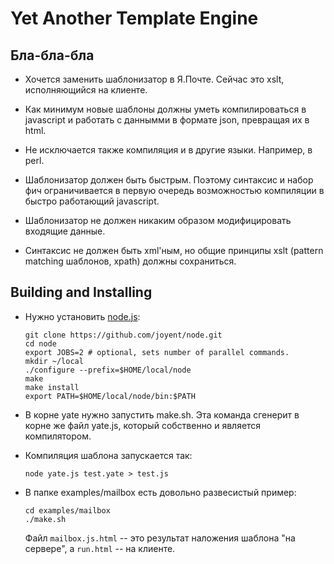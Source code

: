 Yet Another Template Engine
============================

Бла-бла-бла
-----------

  * Хочется заменить шаблонизатор в Я.Почте.
    Сейчас это xslt, исполняющийся на клиенте.

  * Как минимум новые шаблоны должны уметь компилироваться в javascript и
    работать с даннымми в формате json, превращая их в html.

  * Не исключается также компиляция и в другие языки. Например, в perl.

  * Шаблонизатор должен быть быстрым.
    Поэтому синтаксис и набор фич ограничивается в первую очередь
    возможностью компиляции в быстро работающий javascript.

  * Шаблонизатор не должен никаким образом модифицировать входящие данные.

  * Синтаксис не должен быть xml'ным,
    но общие принципы xslt (pattern matching шаблонов, xpath) должны сохраниться.


Building and Installing
-----------------------

  * Нужно установить [node.js](https://github.com/joyent/node/wiki/Installation):

        git clone https://github.com/joyent/node.git
        cd node
        export JOBS=2 # optional, sets number of parallel commands.
        mkdir ~/local
        ./configure --prefix=$HOME/local/node
        make
        make install
        export PATH=$HOME/local/node/bin:$PATH

  * В корне yate нужно запустить make.sh.
    Эта команда сгенерит в корне же файл yate.js, который собственно и является компилятором.

  * Компиляция шаблона запускается так:

        node yate.js test.yate > test.js

  * В папке examples/mailbox есть довольно развесистый пример:

        cd examples/mailbox
        ./make.sh

    Файл `mailbox.js.html` -- это результат наложения шаблона "на сервере", а `run.html` -- на клиенте.

